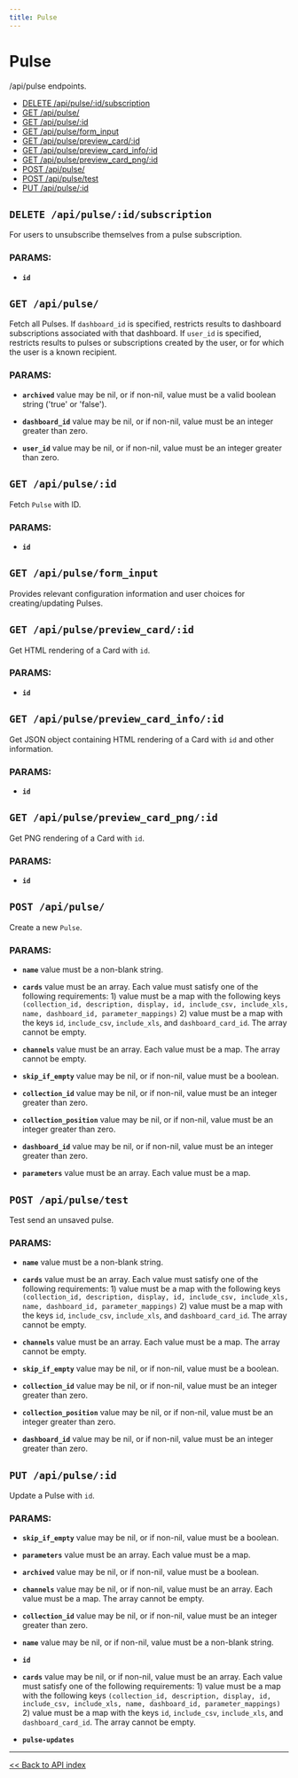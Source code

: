 ```yaml
---
title: Pulse
---
```


# Pulse

/api/pulse endpoints.

  - [DELETE /api/pulse/:id/subscription](#delete-apipulseidsubscription)
  - [GET /api/pulse/](#get-apipulse)
  - [GET /api/pulse/:id](#get-apipulseid)
  - [GET /api/pulse/form_input](#get-apipulseform_input)
  - [GET /api/pulse/preview_card/:id](#get-apipulsepreview_cardid)
  - [GET /api/pulse/preview_card_info/:id](#get-apipulsepreview_card_infoid)
  - [GET /api/pulse/preview_card_png/:id](#get-apipulsepreview_card_pngid)
  - [POST /api/pulse/](#post-apipulse)
  - [POST /api/pulse/test](#post-apipulsetest)
  - [PUT /api/pulse/:id](#put-apipulseid)

## `DELETE /api/pulse/:id/subscription`

For users to unsubscribe themselves from a pulse subscription.

### PARAMS:

*  **`id`**

## `GET /api/pulse/`

Fetch all Pulses. If `dashboard_id` is specified, restricts results to dashboard subscriptions
  associated with that dashboard. If `user_id` is specified, restricts results to pulses or subscriptions
  created by the user, or for which the user is a known recipient.

### PARAMS:

*  **`archived`** value may be nil, or if non-nil, value must be a valid boolean string ('true' or 'false').

*  **`dashboard_id`** value may be nil, or if non-nil, value must be an integer greater than zero.

*  **`user_id`** value may be nil, or if non-nil, value must be an integer greater than zero.

## `GET /api/pulse/:id`

Fetch `Pulse` with ID.

### PARAMS:

*  **`id`**

## `GET /api/pulse/form_input`

Provides relevant configuration information and user choices for creating/updating Pulses.

## `GET /api/pulse/preview_card/:id`

Get HTML rendering of a Card with `id`.

### PARAMS:

*  **`id`**

## `GET /api/pulse/preview_card_info/:id`

Get JSON object containing HTML rendering of a Card with `id` and other information.

### PARAMS:

*  **`id`**

## `GET /api/pulse/preview_card_png/:id`

Get PNG rendering of a Card with `id`.

### PARAMS:

*  **`id`**

## `POST /api/pulse/`

Create a new `Pulse`.

### PARAMS:

*  **`name`** value must be a non-blank string.

*  **`cards`** value must be an array. Each value must satisfy one of the following requirements: 1) value must be a map with the following keys `(collection_id, description, display, id, include_csv, include_xls, name, dashboard_id, parameter_mappings)` 2) value must be a map with the keys `id`, `include_csv`, `include_xls`, and `dashboard_card_id`. The array cannot be empty.

*  **`channels`** value must be an array. Each value must be a map. The array cannot be empty.

*  **`skip_if_empty`** value may be nil, or if non-nil, value must be a boolean.

*  **`collection_id`** value may be nil, or if non-nil, value must be an integer greater than zero.

*  **`collection_position`** value may be nil, or if non-nil, value must be an integer greater than zero.

*  **`dashboard_id`** value may be nil, or if non-nil, value must be an integer greater than zero.

*  **`parameters`** value must be an array. Each value must be a map.

## `POST /api/pulse/test`

Test send an unsaved pulse.

### PARAMS:

*  **`name`** value must be a non-blank string.

*  **`cards`** value must be an array. Each value must satisfy one of the following requirements: 1) value must be a map with the following keys `(collection_id, description, display, id, include_csv, include_xls, name, dashboard_id, parameter_mappings)` 2) value must be a map with the keys `id`, `include_csv`, `include_xls`, and `dashboard_card_id`. The array cannot be empty.

*  **`channels`** value must be an array. Each value must be a map. The array cannot be empty.

*  **`skip_if_empty`** value may be nil, or if non-nil, value must be a boolean.

*  **`collection_id`** value may be nil, or if non-nil, value must be an integer greater than zero.

*  **`collection_position`** value may be nil, or if non-nil, value must be an integer greater than zero.

*  **`dashboard_id`** value may be nil, or if non-nil, value must be an integer greater than zero.

## `PUT /api/pulse/:id`

Update a Pulse with `id`.

### PARAMS:

*  **`skip_if_empty`** value may be nil, or if non-nil, value must be a boolean.

*  **`parameters`** value must be an array. Each value must be a map.

*  **`archived`** value may be nil, or if non-nil, value must be a boolean.

*  **`channels`** value may be nil, or if non-nil, value must be an array. Each value must be a map. The array cannot be empty.

*  **`collection_id`** value may be nil, or if non-nil, value must be an integer greater than zero.

*  **`name`** value may be nil, or if non-nil, value must be a non-blank string.

*  **`id`** 

*  **`cards`** value may be nil, or if non-nil, value must be an array. Each value must satisfy one of the following requirements: 1) value must be a map with the following keys `(collection_id, description, display, id, include_csv, include_xls, name, dashboard_id, parameter_mappings)` 2) value must be a map with the keys `id`, `include_csv`, `include_xls`, and `dashboard_card_id`. The array cannot be empty.

*  **`pulse-updates`**

---

[<< Back to API index](../api-documentation.md)
